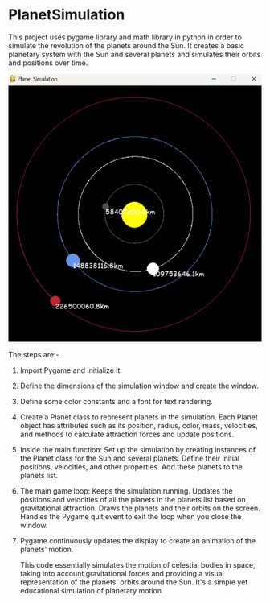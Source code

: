 # PlanetSimulation
This project uses pygame library and math library in python in order to simulate the revolution of the planets around the Sun.
It creates a basic planetary system with the Sun and several planets and simulates their orbits and positions over time.

![](Screenshot%202023-10-15%20002131.png)

The steps are:-
1) Import Pygame and initialize it.

2) Define the dimensions of the simulation window and create the window.

3) Define some color constants and a font for text rendering.

4) Create a Planet class to represent planets in the simulation. Each Planet object has attributes such as its position, radius, color, mass, velocities, and methods to calculate attraction forces and update positions.

5) Inside the main function:
  Set up the simulation by creating instances of the Planet class for the Sun and several planets.
  Define their initial positions, velocities, and other properties.
  Add these planets to the planets list.
  
6) The main game loop:
  Keeps the simulation running.
  Updates the positions and velocities of all the planets in the planets list based on gravitational attraction.
  Draws the planets and their orbits on the screen.
  Handles the Pygame quit event to exit the loop when you close the window.
  
7) Pygame continuously updates the display to create an animation of the planets' motion.


   This code essentially simulates the motion of celestial bodies in space, taking into account gravitational forces and providing a visual representation of the planets' orbits around the Sun. It's a simple yet educational simulation of planetary motion.

